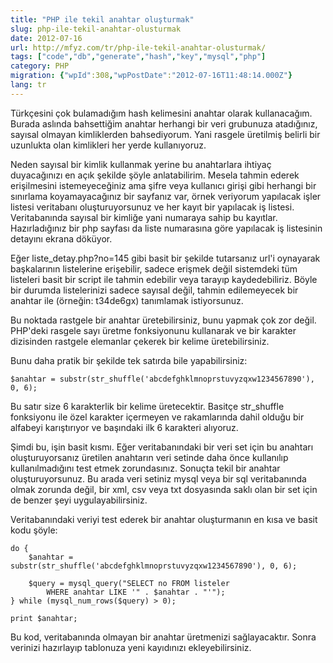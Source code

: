 ```yaml
---
title: "PHP ile tekil anahtar oluşturmak"
slug: php-ile-tekil-anahtar-olusturmak
date: 2012-07-16
url: http://mfyz.com/tr/php-ile-tekil-anahtar-olusturmak/
tags: ["code","db","generate","hash","key","mysql","php"]
category: PHP
migration: {"wpId":308,"wpPostDate":"2012-07-16T11:48:14.000Z"}
lang: tr
---
```


Türkçesini çok bulamadığım hash kelimesini anahtar olarak kullanacağım. Burada aslında bahsettiğim anahtar herhangi bir veri grubunuza atadığınız, sayısal olmayan kimliklerden bahsediyorum. Yani rasgele üretilmiş belirli bir uzunlukta olan kimlikleri her yerde kullanıyoruz.

Neden sayısal bir kimlik kullanmak yerine bu anahtarlara ihtiyaç duyacağınızı en açık şekilde şöyle anlatabilirim. Mesela tahmin ederek erişilmesini istemeyeceğiniz ama şifre veya kullanıcı girişi gibi herhangi bir sınırlama koyamayacağınız bir sayfanız var, örnek veriyorum yapılacak işler listesi veritabanı oluşturuyorsunuz ve her kayıt bir yapılacak iş listesi. Veritabanında sayısal bir kimliğe yani numaraya sahip bu kayıtlar. Hazırladığınız bir php sayfası da liste numarasına göre yapılacak iş listesinin detayını ekrana döküyor.

Eğer liste_detay.php?no=145 gibi basit bir şekilde tutarsanız url'i oynayarak başkalarının listelerine erişebilir, sadece erişmek değil sistemdeki tüm listeleri basit bir script ile tahmin edebilir veya tarayıp kaydedebiliriz. Böyle bir durumda listelerinizi sadece sayısal değil, tahmin edilemeyecek bir anahtar ile (örneğin: t34de6gx) tanımlamak istiyorsunuz.

Bu noktada rastgele bir anahtar üretebilirsiniz, bunu yapmak çok zor değil. PHP'deki rasgele sayı üretme fonksiyonunu kullanarak ve bir karakter dizisinden rastgele elemanlar çekerek bir kelime üretebilirsiniz.

Bunu daha pratik bir şekilde tek satırda bile yapabilirsiniz:

```
$anahtar = substr(str_shuffle('abcdefghklmnoprstuvyzqxw1234567890'), 0, 6);
```

Bu satır size 6 karakterlik bir kelime üretecektir. Basitçe str_shuffle fonksiyonu ile özel karakter içermeyen ve rakamlarında dahil olduğu bir alfabeyi karıştırıyor ve başındaki ilk 6 karakteri alıyoruz.

Şimdi bu, işin basit kısmı. Eğer veritabanındaki bir veri set için bu anahtarı oluşturuyorsanız üretilen anahtarın veri setinde daha önce kullanılıp kullanılmadığını test etmek zorundasınız. Sonuçta tekil bir anahtar oluşturuyorsunuz. Bu arada veri setiniz mysql veya bir sql veritabanında olmak zorunda değil, bir xml, csv veya txt dosyasında saklı olan bir set için de benzer şeyi uygulayabilirsiniz.

Veritabanındaki veriyi test ederek bir anahtar oluşturmanın en kısa ve basit kodu şöyle:

```
do {
    $anahtar = substr(str_shuffle('abcdefghklmnoprstuvyzqxw1234567890'), 0, 6);

    $query = mysql_query("SELECT no FROM listeler 
        WHERE anahtar LIKE '" . $anahtar . "'");
} while (mysql_num_rows($query) > 0);

print $anahtar;

```

Bu kod, veritabanında olmayan bir anahtar üretmenizi sağlayacaktır. Sonra verinizi hazırlayıp tablonuza yeni kayıdınızı ekleyebilirsiniz.